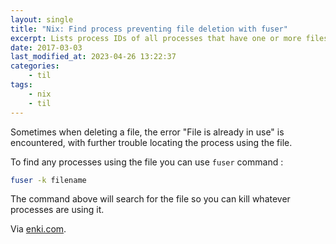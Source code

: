 ```yaml
---
layout: single
title: "Nix: Find process preventing file deletion with fuser"
excerpt: Lists process IDs of all processes that have one or more files open
date: 2017-03-03
last_modified_at: 2023-04-26 13:22:37
categories:
    - til
tags:
    - nix
    - til
---
```


Sometimes when deleting a file, the error "File is already in use" is encountered,
with further trouble locating the process using the file.

To find any processes using the file you can use `fuser` command :

```bash
fuser -k filename
```

The command above will search for the file so you can kill whatever processes are using
it.

Via [enki.com](https://app.enkipro.com/#/insight/55e8d159cc63eb3a0074d1db).
